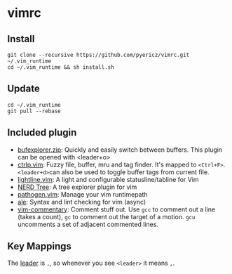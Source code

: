 # vimrc

## Install
```
git clone --recursive https://github.com/pyericz/vimrc.git ~/.vim_runtime
cd ~/.vim_runtime && sh install.sh
```

## Update
```
cd ~/.vim_runtime
git pull --rebase
```

## Included plugin
* [bufexplorer.zip](https://github.com/vim-scripts/bufexplorer.zip): Quickly and easily switch between buffers. This plugin can be opened with <leader+o>
* [ctrlp.vim](https://github.com/ctrlpvim/ctrlp.vim): Fuzzy file, buffer, mru and tag finder. It's mapped to `<Ctrl+F>`. `<leader+d>`can also be used to toggle buffer tags from current file.
* [lightline.vim](https://github.com/itchyny/lightline.vim): A light and configurable statusline/tabline for Vim
* [NERD Tree](https://github.com/scrooloose/nerdtree): A tree explorer plugin for vim
* [pathogen.vim](https://github.com/tpope/vim-pathogen): Manage your vim runtimepath 
* [ale](https://github.com/w0rp/ale): Syntax and lint checking for vim (async)
* [vim-commentary](https://github.com/tpope/vim-commentary): Comment stuff out.  Use `gcc` to comment out a line (takes a count), `gc` to comment out the target of a motion. `gcu` uncomments a set of adjacent commented lines.


## Key Mappings

The [leader](http://learnvimscriptthehardway.stevelosh.com/chapters/06.html#leader) is `,`, so whenever you see `<leader>` it means `,`.
